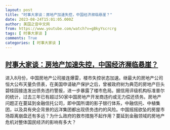 ```yaml
---
layout: post
title: "时事大家谈：房地产加速失控，中国经济濒临悬崖？"
date: 2023-08-24T15:01:05.000Z
author: 美国之音中文网
from: https://www.youtube.com/watch?v=gBkyYscrcrg
tags: [ 时事大家谈 ]
comments: True
categories: [ 时事大家谈 ]
---
```

<!--1692889265000-->
[时事大家谈：房地产加速失控，中国经济濒临悬崖？](https://www.youtube.com/watch?v=gBkyYscrcrg)
------

<div>
进入8月份，中国房地产公司接连爆雷，楼市失控状态加速。继最大的房地产公司恒大公布天量负债表，在美国申请破产保护之后，曾被政府树为典范的房地产巨头碧桂园接连发出债务违约警报，进一步暴露了楼市危局。据信用评级机构标准普尔的统计，过去三年已有超过50家中国房地产开发商违约或无力偿还债务。房地产问题正在蔓延到金融信托公司，即中国所谓的影子银行体系，中融信托、中植集团，以及具有央企背景的远洋集团都出现债务违约的风险。中国摇摇欲坠的房屋市场距离崩盘还有多远？为什么政府的救市措施不起作用？蔓延到金融领域的房地产危机对整体国民经济的影响有多大？
</div>
